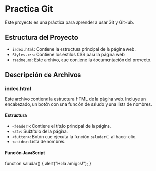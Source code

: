 # Practica Git

Este proyecto es una práctica para aprender a usar Git y GitHub.

## Estructura del Proyecto

- `index.html`: Contiene la estructura principal de la página web.
- `Styles.css`: Contiene los estilos CSS para la página web.
- `readme.md`: Este archivo, que contiene la documentación del proyecto.

## Descripción de Archivos

### index.html

Este archivo contiene la estructura HTML de la página web. Incluye un encabezado, un botón con una función de saludo y una lista de nombres.

#### Estructura

- `<header>`: Contiene el título principal de la página.
- `<h2>`: Subtítulo de la página.
- `<button>`: Botón que ejecuta la función `saludar()` al hacer clic.
- `<aside>`: Lista de nombres.

#### Función JavaScript


function saludar() {
  alert("Hola amigos!");
}

